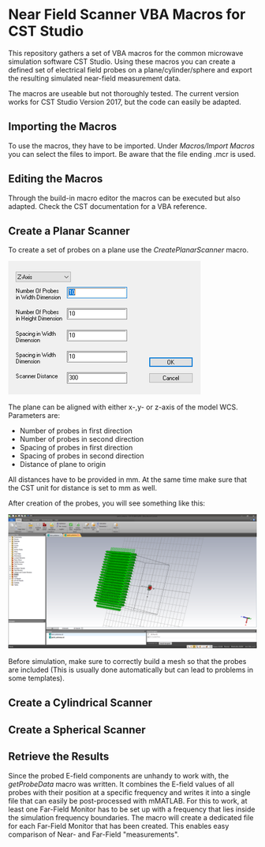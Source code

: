 # Near Field Scanner VBA Macros for CST Studio
This repository gathers a set of VBA macros for the common microwave simulation software CST Studio.
Using these macros you can create a defined set of electrical field probes on a plane/cylinder/sphere and export the resulting simulated near-field measurement data.

The macros are useable but not thoroughly tested. The current version works for CST Studio Version 2017, but the code can easily be adapted.

## Importing the Macros
To use the macros, they have to be imported.
Under *Macros/Import Macros* you can select the files to import. 
Be aware that the file ending .mcr is used.

## Editing the Macros
Through the build-in macro editor the macros can be executed but also adapted.
Check the CST documentation for a VBA reference.

## Create a Planar Scanner
To create a set of probes on a plane use the *CreatePlanarScanner* macro.

![Alt text](images/planar_create.png?raw=true "Create Planar Scanner")

The plane can be aligned with either x-,y- or z-axis of the model WCS.
Parameters are:

* Number of probes in first direction
* Number of probes in second direction
* Spacing of probes in first direction
* Spacing of probes in second direction
* Distance of plane to origin

All distances have to be provided in mm. 
At the same time make sure that the CST unit for distance is set to mm as well.

After creation of the probes, you will see something like this:

![Alt text](images/patch_antenna_w_scanner.png?raw=true "Created Probes")

Before simulation, make sure to correctly build a mesh so that the probes are included (This is usually done automatically but can lead to problems in some templates).


## Create a Cylindrical Scanner

## Create a Spherical Scanner

## Retrieve the Results
Since the probed E-field components are unhandy to work with, the *getProbeData* macro was written.
It combines the E-field values of all probes with their position at a specific frequency and writes it into a single file that can easily be post-processed with mMATLAB.
For this to work, at least one Far-Field Monitor has to be set up with a frequency that lies inside the simulation frequency boundaries.
The macro will create a dedicated file for each Far-Field Monitor that has been created.
This enables easy comparison of Near- and Far-Field "measurements".


